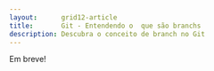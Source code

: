 ```yaml
---
layout:      grid12-article
title:       Git - Entendendo o  que são branchs
description: Descubra o conceito de branch no Git
---
```



Em breve!